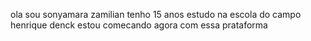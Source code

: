 ola sou sonyamara zamilian
tenho 15 anos 
estudo na escola do campo henrique denck 
estou comecando agora com essa prataforma 
